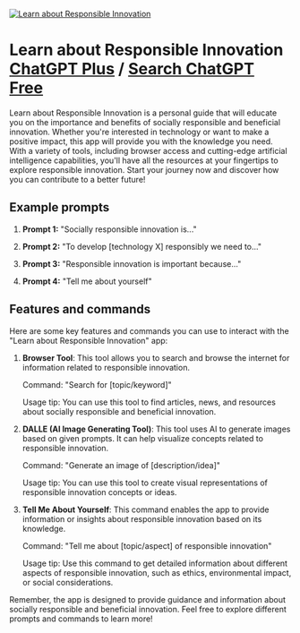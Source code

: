
[![Learn about Responsible Innovation](https://files.oaiusercontent.com/file-NOGaE5utRmEYdZx8AnVlKdVM?se=2123-10-18T15%3A43%3A14Z&sp=r&sv=2021-08-06&sr=b&rscc=max-age%3D31536000%2C%20immutable&rscd=attachment%3B%20filename%3De88d6320-9f45-47df-bc7c-0e1f64074853.png&sig=sAWhpsI42HI6KrdCv8HDy4LSD10/J8ZikvAEhpAc4DU%3D)](https://chat.openai.com/g/g-GamZatqVU-learn-about-responsible-innovation)

# Learn about Responsible Innovation [ChatGPT Plus](https://chat.openai.com/g/g-GamZatqVU-learn-about-responsible-innovation) / [Search ChatGPT Free](https://gptcall.net/index.html#/?search=Learn%20about%20Responsible%20Innovation)

Learn about Responsible Innovation is a personal guide that will educate you on the importance and benefits of socially responsible and beneficial innovation. Whether you're interested in technology or want to make a positive impact, this app will provide you with the knowledge you need. With a variety of tools, including browser access and cutting-edge artificial intelligence capabilities, you'll have all the resources at your fingertips to explore responsible innovation. Start your journey now and discover how you can contribute to a better future!

## Example prompts

1. **Prompt 1:** "Socially responsible innovation is..."

2. **Prompt 2:** "To develop [technology X] responsibly we need to..."

3. **Prompt 3:** "Responsible innovation is important because..."

4. **Prompt 4:** "Tell me about yourself"

## Features and commands

Here are some key features and commands you can use to interact with the "Learn about Responsible Innovation" app:

1. **Browser Tool**: This tool allows you to search and browse the internet for information related to responsible innovation.

   Command: "Search for [topic/keyword]"

   Usage tip: You can use this tool to find articles, news, and resources about socially responsible and beneficial innovation.

2. **DALLE (AI Image Generating Tool)**: This tool uses AI to generate images based on given prompts. It can help visualize concepts related to responsible innovation.

   Command: "Generate an image of [description/idea]"

   Usage tip: You can use this tool to create visual representations of responsible innovation concepts or ideas.

3. **Tell Me About Yourself**: This command enables the app to provide information or insights about responsible innovation based on its knowledge.

   Command: "Tell me about [topic/aspect] of responsible innovation"

   Usage tip: Use this command to get detailed information about different aspects of responsible innovation, such as ethics, environmental impact, or social considerations.

Remember, the app is designed to provide guidance and information about socially responsible and beneficial innovation. Feel free to explore different prompts and commands to learn more!


